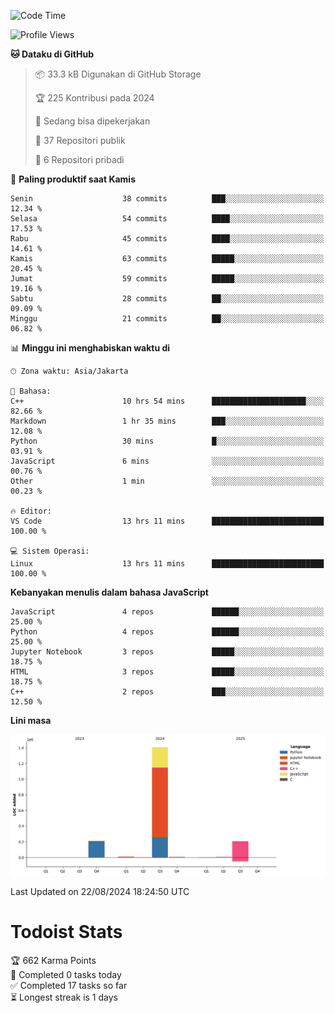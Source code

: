 <!--START_SECTION:waka-->
![Code Time](http://img.shields.io/badge/Code%20Time-19%20hrs%2034%20mins-blue)

![Profile Views](http://img.shields.io/badge/Profil%20dilihat-666-blue)

**🐱 Dataku di GitHub** 

> 📦 33.3 kB Digunakan di GitHub Storage 
 > 
> 🏆 225 Kontribusi pada 2024
 > 
> 💼 Sedang bisa dipekerjakan
 > 
> 📜 37 Repositori publik 
 > 
> 🔑 6 Repositori pribadi 
 > 
📅 **Paling produktif saat Kamis** 

```text
Senin                    38 commits          ███░░░░░░░░░░░░░░░░░░░░░░   12.34 % 
Selasa                   54 commits          ████░░░░░░░░░░░░░░░░░░░░░   17.53 % 
Rabu                     45 commits          ████░░░░░░░░░░░░░░░░░░░░░   14.61 % 
Kamis                    63 commits          █████░░░░░░░░░░░░░░░░░░░░   20.45 % 
Jumat                    59 commits          █████░░░░░░░░░░░░░░░░░░░░   19.16 % 
Sabtu                    28 commits          ██░░░░░░░░░░░░░░░░░░░░░░░   09.09 % 
Minggu                   21 commits          ██░░░░░░░░░░░░░░░░░░░░░░░   06.82 % 
```


📊 **Minggu ini menghabiskan waktu di** 

```text
🕑︎ Zona waktu: Asia/Jakarta

💬 Bahasa: 
C++                      10 hrs 54 mins      █████████████████████░░░░   82.66 % 
Markdown                 1 hr 35 mins        ███░░░░░░░░░░░░░░░░░░░░░░   12.08 % 
Python                   30 mins             █░░░░░░░░░░░░░░░░░░░░░░░░   03.91 % 
JavaScript               6 mins              ░░░░░░░░░░░░░░░░░░░░░░░░░   00.76 % 
Other                    1 min               ░░░░░░░░░░░░░░░░░░░░░░░░░   00.23 % 

🔥 Editor: 
VS Code                  13 hrs 11 mins      █████████████████████████   100.00 % 

💻 Sistem Operasi: 
Linux                    13 hrs 11 mins      █████████████████████████   100.00 % 
```

**Kebanyakan menulis dalam bahasa JavaScript** 

```text
JavaScript               4 repos             ██████░░░░░░░░░░░░░░░░░░░   25.00 % 
Python                   4 repos             ██████░░░░░░░░░░░░░░░░░░░   25.00 % 
Jupyter Notebook         3 repos             █████░░░░░░░░░░░░░░░░░░░░   18.75 % 
HTML                     3 repos             █████░░░░░░░░░░░░░░░░░░░░   18.75 % 
C++                      2 repos             ███░░░░░░░░░░░░░░░░░░░░░░   12.50 % 
```



**Lini masa**

![Lines of Code chart](https://raw.githubusercontent.com/yusuf601/yusuf601/main/assets/bar_graph.png)


 Last Updated on 22/08/2024 18:24:50 UTC
<!--END_SECTION:waka-->
# Todoist Stats

<!-- TODO-IST:START -->
🏆  662 Karma Points           
🌸  Completed 0 tasks today           
✅  Completed 17 tasks so far           
⏳  Longest streak is 1 days
<!-- TODO-IST:END -->
